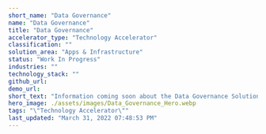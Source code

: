 ```yaml
---
short_name: "Data Governance"
name: "Data Governance"
title: "Data Governance"
accelerator_type: "Technology Accelerator"
classification: ""
solution_area: "Apps & Infrastructure"
status: "Work In Progress"
industries: ""
technology_stack: ""
github_url: 
demo_url: 
short_text: "Information coming soon about the Data Governance Solution Accelerator."
hero_image: ./assets/images/Data_Governance_Hero.webp
tags: "\"Technology Accelerator\""
last_updated: "March 31, 2022 07:48:53 PM"
---
```

